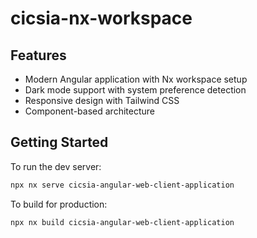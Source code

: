 # cicsia-nx-workspace

## Features
- Modern Angular application with Nx workspace setup
- Dark mode support with system preference detection
- Responsive design with Tailwind CSS
- Component-based architecture

## Getting Started

To run the dev server:
```sh
npx nx serve cicsia-angular-web-client-application
```

To build for production:
```sh
npx nx build cicsia-angular-web-client-application
